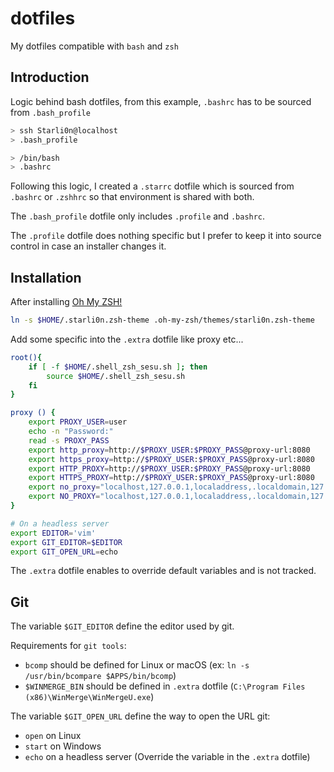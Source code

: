 # dotfiles
My dotfiles compatible with `bash` and `zsh`

## Introduction

Logic behind bash dotfiles, from this example, `.bashrc` has to be sourced from `.bash_profile`
```sh
> ssh Starli0n@localhost
> .bash_profile

> /bin/bash
> .bashrc
```

Following this logic, I created a `.starrc` dotfile which is sourced from `.bashrc` or `.zshhrc` so that environment is shared with both.

The `.bash_profile` dotfile only includes `.profile` and `.bashrc`.

The `.profile` dotfile does nothing specific but I prefer to keep it into source control in case an installer changes it.


## Installation

After installing [Oh My ZSH!](https://ohmyz.sh)

```sh
ln -s $HOME/.starli0n.zsh-theme .oh-my-zsh/themes/starli0n.zsh-theme
```

Add some specific into the `.extra` dotfile like proxy etc...
```sh
root(){
    if [ -f $HOME/.shell_zsh_sesu.sh ]; then
        source $HOME/.shell_zsh_sesu.sh
    fi
}

proxy () {
	export PROXY_USER=user
	echo -n "Password:"
	read -s PROXY_PASS
	export http_proxy=http://$PROXY_USER:$PROXY_PASS@proxy-url:8080
	export https_proxy=http://$PROXY_USER:$PROXY_PASS@proxy-url:8080
	export HTTP_PROXY=http://$PROXY_USER:$PROXY_PASS@proxy-url:8080
	export HTTPS_PROXY=http://$PROXY_USER:$PROXY_PASS@proxy-url:8080
	export no_proxy="localhost,127.0.0.1,localaddress,.localdomain,127.*,192.168.*,172.*,10.*"
	export NO_PROXY="localhost,127.0.0.1,localaddress,.localdomain,127.*,192.168.*,172.*,10.*"
}

# On a headless server
export EDITOR='vim'
export GIT_EDITOR=$EDITOR
export GIT_OPEN_URL=echo
```

The `.extra` dotfile enables to override default variables and is not tracked.


## Git

The variable `$GIT_EDITOR` define the editor used by git.

Requirements for `git tools`:
- `bcomp` should be defined for Linux or macOS (ex: `ln -s /usr/bin/bcompare $APPS/bin/bcomp`)
- `$WINMERGE_BIN` should be defined in `.extra` dotfile (`C:\Program Files (x86)\WinMerge\WinMergeU.exe`)

The variable `$GIT_OPEN_URL` define the way to open the URL git:
- `open` on Linux
- `start` on Windows
- `echo` on a headless server (Override the variable in the `.extra` dotfile)
